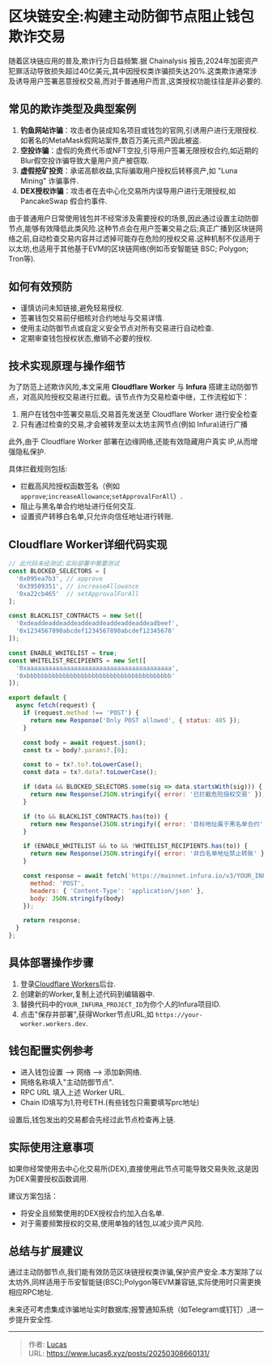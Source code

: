 # 区块链安全:构建主动防御节点阻止钱包欺诈交易


随着区块链应用的普及,欺诈行为日益频繁.据 Chainalysis 报告,2024年加密资产犯罪活动导致损失超过40亿美元,其中因授权类诈骗损失达20%.这类欺诈通常涉及诱导用户签署恶意授权交易,而对于普通用户而言,这类授权功能往往是非必要的.

## 常见的欺诈类型及典型案例

1. **钓鱼网站诈骗**：攻击者伪装成知名项目或钱包的官网,引诱用户进行无限授权.如著名的MetaMask假网站案件,数百万美元资产因此被盗.
2. **空投诈骗**：虚假的免费代币或NFT空投,引导用户签署无限授权合约,如近期的Blur假空投诈骗导致大量用户资产被窃取.
3. **虚假挖矿投资**：承诺高额收益,实际骗取用户授权后转移资产,如 "Luna Mining" 诈骗事件.
4. **DEX授权诈骗**：攻击者在去中心化交易所内误导用户进行无限授权,如 PancakeSwap 假合约事件.

由于普通用户日常使用钱包并不经常涉及需要授权的场景,因此通过设置主动防御节点,能够有效降低此类风险.这种节点会在用户签署交易之后;真正广播到区块链网络之前,自动检查交易内容并过滤掉可能存在危险的授权交易.这种机制不仅适用于以太坊,也适用于其他基于EVM的区块链网络(例如币安智能链 BSC; Polygon; Tron等).

## 如何有效预防

- 谨慎访问未知链接,避免轻易授权.
- 签署钱包交易前仔细核对合约地址与交易详情.
- 使用主动防御节点或自定义安全节点对所有交易进行自动检查.
- 定期审查钱包授权状态,撤销不必要的授权.

## 技术实现原理与操作细节

为了防范上述欺诈风险,本文采用 **Cloudflare Worker** 与 **Infura** 搭建主动防御节点，对高风险授权交易进行拦截。该节点作为交易检查中继，工作流程如下：

1. 用户在钱包中签署交易后,交易首先发送至 Cloudflare Worker 进行安全检查
2. 只有通过检查的交易,才会被转发至以太坊主网节点(例如 Infura)进行广播

此外,由于 Cloudflare Worker 部署在边缘网络,还能有效隐藏用户真实 IP,从而增强隐私保护.

具体拦截规则包括:

- 拦截高风险授权函数签名（例如`approve`;`increaseAllowance`;`setApprovalForAll`）.
- 阻止与黑名单合约地址进行任何交互.
- 设置资产转移白名单,只允许向信任地址进行转账.

## Cloudflare Worker详细代码实现

```js
// 此代码未经测试;实际部署中需要测试
const BLOCKED_SELECTORS = [
  '0x095ea7b3', // approve
  '0x39509351', // increaseAllowance
  '0xa22cb465'  // setApprovalForAll
];

const BLACKLIST_CONTRACTS = new Set([
  '0xdeaddeaddeaddeaddeaddeaddeaddeaddeadbeef',
  '0x1234567890abcdef1234567890abcdef12345678'
]);

const ENABLE_WHITELIST = true;
const WHITELIST_RECIPIENTS = new Set([
  '0xaaaaaaaaaaaaaaaaaaaaaaaaaaaaaaaaaaaaaaaa',
  '0xbbbbbbbbbbbbbbbbbbbbbbbbbbbbbbbbbbbbbbbb'
]);

export default {
  async fetch(request) {
    if (request.method !== 'POST') {
      return new Response('Only POST allowed', { status: 405 });
    }

    const body = await request.json();
    const tx = body?.params?.[0];

    const to = tx?.to?.toLowerCase();
    const data = tx?.data?.toLowerCase();

    if (data && BLOCKED_SELECTORS.some(sig => data.startsWith(sig))) {
      return new Response(JSON.stringify({ error: '已拦截危险授权交易' }), { status: 403 });
    }

    if (to && BLACKLIST_CONTRACTS.has(to)) {
      return new Response(JSON.stringify({ error: '目标地址属于黑名单合约' }), { status: 403 });
    }

    if (ENABLE_WHITELIST && to && !WHITELIST_RECIPIENTS.has(to)) {
      return new Response(JSON.stringify({ error: '非白名单地址禁止转账' }), { status: 403 });
    }

    const response = await fetch('https://mainnet.infura.io/v3/YOUR_INFURA_PROJECT_ID', {
      method: 'POST',
      headers: { 'Content-Type': 'application/json' },
      body: JSON.stringify(body)
    });

    return response;
  }
};
```

## 具体部署操作步骤

1. 登录[Cloudflare Workers](https://workers.cloudflare.com/)后台.
2. 创建新的Worker,复制上述代码到编辑器中.
3. 替换代码中的`YOUR_INFURA_PROJECT_ID`为你个人的Infura项目ID.
4. 点击"保存并部署",获得Worker节点URL,如 `https://your-worker.workers.dev`.

## 钱包配置实例参考

- 进入钱包设置 --> 网络 --> 添加新网络.
- 网络名称填入"主动防御节点".
- RPC URL 填入上述 Worker URL.
- Chain ID填写为1,符号ETH.(有些钱包只需要填写prc地址)

设置后,钱包发出的交易都会先经过此节点检查再上链.

## 实际使用注意事项

如果你经常使用去中心化交易所(DEX),直接使用此节点可能导致交易失败,这是因为DEX需要授权函数调用.

建议方案包括：

- 将安全且频繁使用的DEX授权合约加入白名单.
- 对于需要频繁授权的交易,使用单独的钱包,以减少资产风险.

## 总结与扩展建议

通过主动防御节点,我们能有效防范区块链授权类诈骗,保护资产安全.本方案除了以太坊外,同样适用于币安智能链(BSC);Polygon等EVM兼容链,实际使用时只需更换相应RPC地址.

未来还可考虑集成诈骗地址实时数据库;报警通知系统（如Telegram或钉钉）,进一步提升安全性.


---

> 作者: [Lucas](https://lucas5.xyz)  
> URL: https://www.lucas6.xyz/posts/20250308660131/  

